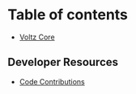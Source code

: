 # Table of contents

- [Voltz Core](README.md)

## Developer Resources

- [Code Contributions](developer-resources/what-next.md)

